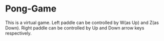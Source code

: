 # Pong-Game
This is a virtual game.
Left paddle can be controlled by W(as Up) and Z(as Down).
Right paddle can be controlled by Up and Down arrow keys respectively.
